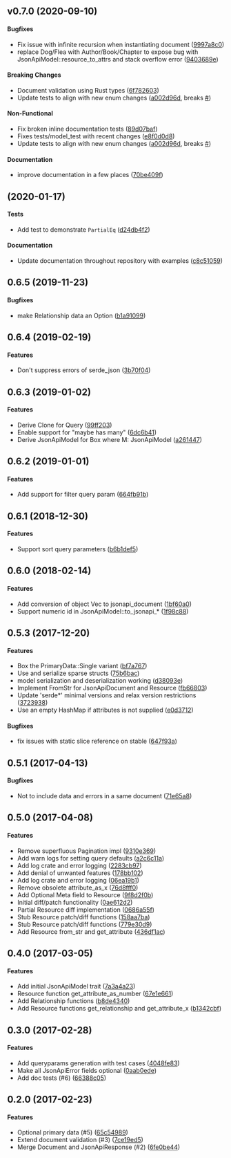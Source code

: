 <a name="v0.7.0"></a>
## v0.7.0 (2020-09-10)

#### Bugfixes

*   Fix issue with infinite recursion when instantiating document ([9997a8c0](https://github.com/michiel/jsonapi-rust/commit/9997a8c07e694e93b6abf68673b67a57916d61e9))
*   replace Dog/Flea with Author/Book/Chapter to expose bug with JsonApiModel::resource_to_attrs and stack overflow error ([9403689e](https://github.com/michiel/jsonapi-rust/commit/9403689e9bd94a34ad93f8a6d027c833adfd8b38))

#### Breaking Changes

*   Document validation using Rust types ([6f782603](https://github.com/michiel/jsonapi-rust/commit/6f7826034376c03e61c179cb2390222f71d8525b))
*   Update tests to align with new enum changes ([a002d96d](https://github.com/michiel/jsonapi-rust/commit/a002d96d2f21533eacfb645d8b0c1866e27c6f29), breaks [#](https://github.com/michiel/jsonapi-rust/issues/))

#### Non-Functional

*   Fix broken inline documentation tests ([89d07baf](https://github.com/michiel/jsonapi-rust/commit/89d07baf7e4a65d5e23f180bb519c116e52553bc))
*   Fixes tests/model_test with recent changes ([e8f0d0d8](https://github.com/michiel/jsonapi-rust/commit/e8f0d0d866eb665c85b8b6925cf9e82e91c419fe))
*   Update tests to align with new enum changes ([a002d96d](https://github.com/michiel/jsonapi-rust/commit/a002d96d2f21533eacfb645d8b0c1866e27c6f29), breaks [#](https://github.com/michiel/jsonapi-rust/issues/))

#### Documentation

*   improve documentation in a few places ([70be409f](https://github.com/michiel/jsonapi-rust/commit/70be409fec545353967a8f6b419efa3ff6795d2c))

<a name="0.6.6"></a>
##  (2020-01-17)

#### Tests

*   Add test to demonstrate `PartialEq` ([d24db4f2](https://github.com/michiel/jsonapi-rust/commit/d24db4f2704f738527b0485b6844fb51543e5e6d))

#### Documentation

*   Update documentation throughout repository with examples ([c8c51059](https://github.com/michiel/jsonapi-rust/commit/c8c51059b533dd413c2deaa89725b22b435e6cf2))

<a name="0.6.5"></a>
## 0.6.5 (2019-11-23)

#### Bugfixes

*   make Relationship data an Option<IdentifierData> ([b1a91099](https://github.com/michiel/jsonapi-rust/commit/b1a91099380d818c16d6c8806996a6557fbadf59))

<a name="0.6.4"></a>
## 0.6.4 (2019-02-19)

#### Features

* Don't suppress errors of serde_json ([3b70f04](https://github.com/michiel/jsonapi-rust/commit/3b70f04e82e3ffab72859157819d06147b07ab09))

<a name="0.6.3"></a>
## 0.6.3 (2019-01-02)

#### Features

*   Derive Clone for Query ([99ff203](https://github.com/michiel/jsonapi-rust/commit/99ff203e97497a09dfc60f40c0daa895714c147f))
*   Enable support for "maybe has many" ([6dc6b41](https://github.com/michiel/jsonapi-rust/commit/6dc6b4152cff84e1f1a1d4e065520dc659415694))
*   Derive JsonApiModel for Box<M> where M: JsonApiModel ([a261447](https://github.com/michiel/jsonapi-rust/commit/a261447cc6eb54f2c20a43be2ac7d71e70950ea6))

<a name="0.6.2"></a>
## 0.6.2 (2019-01-01)

#### Features

*   Add support for filter query param ([664fb91b](https://github.com/michiel/jsonapi-rust/commit/664fb91bf285c9770d180bf40e5ac84a525d4684))

<a name="0.6.1"></a>
##  0.6.1 (2018-12-30)

#### Features

*   Support sort query parameters ([b6b1def5](https://github.com/michiel/jsonapi-rust/commit/b6b1def55a769ae9fbbf60915e3ae44111d6b348))

<a name="0.6.0"></a>
##  0.6.0 (2018-02-14)

#### Features

*   Add conversion of object Vec to jsonapi_document ([1bf60a0](https://github.com/michiel/jsonapi-rust/commit/1bf60a0bd98f1027bb8cc42ddb8fc4ee36a61f4c))
*   Support numeric id in JsonApiModel::to_jsonapi_* ([1f98c88](https://github.com/michiel/jsonapi-rust/commit/1f98c884b80f6d02f28df6d58686908c9068a585))


<a name="0.5.3"></a>
##  0.5.3 (2017-12-20)

#### Features

*   Box the PrimaryData::Single variant ([bf7a767](https://github.com/michiel/jsonapi-rust/commit/bf7a767bdd70c2829acf18e255393661a0d5b7ed))
*   Use and serialize sparse structs ([75b6bac](https://github.com/michiel/jsonapi-rust/commit/75b6bacf8cff34d03dcfa19e1fc5d743578be2dc))
*   model serialization and deserialization working ([d38093e](https://github.com/michiel/jsonapi-rust/commit/d38093e429afbf0f6f7c49e67db0aa89d7c69915))
*   Implement FromStr for JsonApiDocument and Resource ([fb66803](https://github.com/michiel/jsonapi-rust/commit/fb66803252dd7866713ce93741548a45ba2596ab))
*   Update 'serde*' minimal versions and relax version restrictions ([3723938](https://github.com/michiel/jsonapi-rust/commit/3723938dfa9755cebdbaad6ec8a862a6ad7a529c))
*   Use an empty HashMap if attributes is not supplied ([e0d3712](https://github.com/michiel/jsonapi-rust/commit/e0d3712c9b63e8c04d6e2e8c4df6dfc7eddbef11))

#### Bugfixes

*   fix issues with static slice reference on stable ([647f93a](https://github.com/michiel/jsonapi-rust/commit/647f93a0425eff446c10e644ecfc19f957375ecc))


<a name="0.5.1"></a>
##  0.5.1 (2017-04-13)

#### Bugfixes

*   Not to include data and errors in a same document ([71e65a8](https://github.com/michiel/jsonapi-rust/commit/71e65a8822235e359029c32af51a23bc911fb37d))


<a name="0.5.0"></a>
## 0.5.0  (2017-04-08)


#### Features

*   Remove superfluous Pagination impl ([9310e369](https://github.com/michiel/jsonapi-rust/commit/9310e3696518b9cdd00f40d91a9e9bac326f4ff2))
*   Add warn logs for setting query defaults ([a2c6c11a](https://github.com/michiel/jsonapi-rust/commit/a2c6c11a770d308f67b8c7bf2c61d4eca9f18301))
*   Add log crate and error logging ([2283cb97](https://github.com/michiel/jsonapi-rust/commit/2283cb97a57c7b124b94c1f58d1fd49e693aaf55))
*   Add denial of unwanted features ([178bb102](https://github.com/michiel/jsonapi-rust/commit/178bb1029eccb24c36a196d7e0f2eb19721e8e48))
*   Add log crate and error logging ([06ea19b1](https://github.com/michiel/jsonapi-rust/commit/06ea19b1244569c3f4d0406fbc136e7a6e0390ac))
*   Remove obsolete attribute_as_x ([76d8fff0](https://github.com/michiel/jsonapi-rust/commit/76d8fff02f0b7281b40f0136fe65517dc3202d44))
*   Add Optional Meta field to Resource ([9f8d2f0b](https://github.com/michiel/jsonapi-rust/commit/9f8d2f0bd9a8985d5fd82fea88a13055bbf7f067))
*   Initial diff/patch functionality ([0ae612d2](https://github.com/michiel/jsonapi-rust/commit/0ae612d2d002fee26f14e4e286bfef3af4a6caaa))
*   Partial Resource diff implementation ([0686a55f](https://github.com/michiel/jsonapi-rust/commit/0686a55fbfbc4086b406339cd4e18604fad64664))
*   Stub Resource patch/diff functions ([158aa7ba](https://github.com/michiel/jsonapi-rust/commit/158aa7ba156249a2967b07a9903a0fced5b50c35))
*   Stub Resource patch/diff functions ([779e30d9](https://github.com/michiel/jsonapi-rust/commit/779e30d98cacc3b309a4219ff320ea02d89f827c))
*   Add Resource from_str and get_attribute ([436df1ac](https://github.com/michiel/jsonapi-rust/commit/436df1ac2b7e907329ba7471856b064abe156001))



<a name="0.4.0"></a>
##  0.4.0 (2017-03-05)


#### Features

*   Add initial JsonApiModel trait ([7a3a4a23](https://github.com/michiel/jsonapi-rust/commit/7a3a4a2303d649de89b73e348fc8d4c40feaccf5))
*   Resource function get_attribute_as_number ([67e1e661](https://github.com/michiel/jsonapi-rust/commit/67e1e66152ca7d4e8d2a54d5f9aac7f7f9c1b7bf))
*   Add Relationship functions ([b8de4340](https://github.com/michiel/jsonapi-rust/commit/b8de4340485b854d972bd66e92cc100f860d1dd9))
*   Add Resource functions get_relationship and get_attribute_x ([b1342cbf](https://github.com/michiel/jsonapi-rust/commit/b1342cbf3e02b7f834a037f53b180173ca586d7d))



<a name="0.3.0"></a>
##  0.3.0 (2017-02-28)


#### Features

*   Add queryparams generation with test cases ([4048fe83](https://github.com/michiel/jsonapi-rust/commit/4048fe8355e3cb6d1df11162384ca7cb34a402db))
*   Make all JsonApiError fields optional ([0aab0ede](https://github.com/michiel/jsonapi-rust/commit/0aab0ede8e96845fc3b99899d25cc528cbbed64e))
*   Add doc tests (#6) ([66388c05](https://github.com/michiel/jsonapi-rust/commit/66388c05dabfc08ad1c53ccec1d2a9c202a906a6))



<a name="0.2.0"></a>
##  0.2.0 (2017-02-23)

#### Features
*   Optional primary data (#5) ([65c54989](https://github.com/michiel/jsonapi-rust/commit/65c54989a93fe7dae46d1747d81d686a5e39f162))
*   Extend document validation (#3) ([7ce19ed5](https://github.com/michiel/jsonapi-rust/commit/7ce19ed5fa404fbdb7690e430ad9b520301021e8))
*   Merge Document and JsonApiResponse (#2) ([6fe0be44](https://github.com/michiel/jsonapi-rust/commit/6fe0be44e81c46db8dbd658f0f4cbb38cc9283d7))



